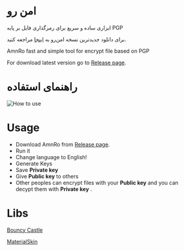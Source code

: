 # امن رو
ابزاری ساده و سریع برای رمزگذاری فایل بر پایه PGP

برای دانلود جدیدترین نسخه امن‌رو به [اینجا](https://github.com/AmnBAN/AmnRo/releases/latest) مراجعه کنید.

AmnRo fast and simple tool for encrypt file based on PGP

For download latest version go to [Release page](https://github.com/AmnBAN/AmnRo/releases/latest).

# راهنمای استفاده

![How to use](https://user-images.githubusercontent.com/50942920/66287105-42f2ba00-e8e1-11e9-8afb-09f2a826b194.gif)

# Usage
- Download AmnRo from [Release page](https://github.com/AmnBAN/AmnRo/releases/latest).
- Run it
- Change language to English!
- Generate Keys
- Save **Private key**
- Give **Public key** to others
- Other peoples can encrypt files with your **Public key** and you can decypt them with **Private key** .

# Libs

[Bouncy Castle](https://github.com/bcgit/bc-csharp)

[MaterialSkin](https://github.com/giansalex/MaterialSkin)
